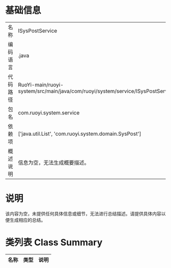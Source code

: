 # 基础信息

|      |      |
|------|------|
| 名称 | ISysPostService |
| 编码语言 | .java |
| 代码路径 | RuoYi-main/ruoyi-system/src/main/java/com/ruoyi/system/service/ISysPostService.java |
| 包名 | com.ruoyi.system.service |
| 依赖项 | ['java.util.List', 'com.ruoyi.system.domain.SysPost'] |
| 概述说明 | 信息为空，无法生成概要描述。 |

# 说明

该内容为空，未提供任何具体信息或细节，无法进行总结描述。请提供具体内容以便生成相应的总结。

# 类列表 Class Summary

| 名称   | 类型  | 说明 |
|-------|------|-------------|




